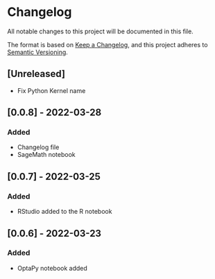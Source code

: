 # Changelog

All notable changes to this project will be documented in this file.

The format is based on [Keep a Changelog](https://keepachangelog.com/en/1.0.0/),
and this project adheres to [Semantic Versioning](https://semver.org/spec/v2.0.0.html).

## [Unreleased]

- Fix Python Kernel name

## [0.0.8] - 2022-03-28

### Added

- Changelog file
- SageMath notebook

## [0.0.7] - 2022-03-25

### Added

- RStudio added to the R notebook

## [0.0.6] - 2022-03-23

### Added

- OptaPy notebook added
